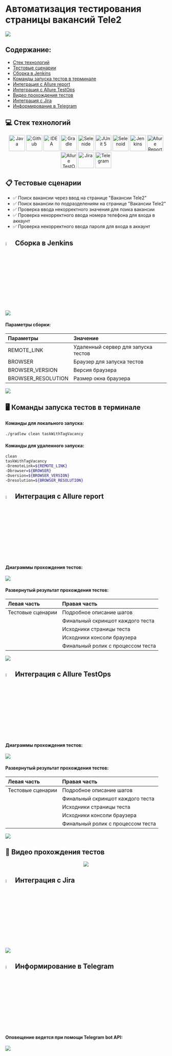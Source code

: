 # Автоматизация тестирования страницы вакансий Tele2

[![](images/results/Tele2Vacancies.jpg)](https://msk.tele2.ru/about/career/vacancies)

## Содержание:
+ [Стек технологий](#computer-Стек-технологий)
+ [Тестовые сценарии](#clipboard-Тестовые-сценарии)
+ [Сборка в Jenkins](#-Сборка-в-Jenkins)
+ [Команды запуска тестов в терминале](#desktop_computer-Команды-запуска-тестов-в-терминале)
+ [Интеграция с Allure report](#-Интеграция-с-Allure-report)
+ [Интеграция с Allure TestOps](#-Интеграция-с-Allure-testOps)
+ [Видео прохождения тестов](#cinema-Видео-прохождения-Тестов)
+ [Интеграция с Jira](#-Интеграция-с-Jira)
+ [Информирование в Telegram](#-Информирование-в-Telegram)

## :computer: Стек технологий
<p align="center">
<a href="https://www.java.com/"><img src="images/logo/java.svg" width="50" height="50"  alt="Java"/></a>
<a href="https://github.com/"><img src="images/logo/github.svg" width="50" height="50"  alt="Github"/></a>
<a href="https://www.jetbrains.com/idea/"><img src="images/logo/idea.svg" width="50" height="50"  alt="IDEA"/></a>
<a href="https://gradle.org/"><img src="images/logo/gradle.svg" width="50" height="50"  alt="Gradle"/></a>
<a href="https://selenide.org/"><img src="images/logo/selenide.svg" width="50" height="50"  alt="Selenide"/></a>
<a href="https://junit.org/junit5/"><img src="images/logo/junit5.svg" width="50" height="50"  alt="JUnit 5"/></a>
<a href="https://aerokube.com/selenoid/"><img src="images/logo/selenoid.svg" width="50" height="50"  alt="Selenoid"/></a>
<a href="https://www.jenkins.io/"><img src="images/logo/jenkins.svg" width="50" height="50"  alt="Jenkins"/></a>
<a href="https://github.com/allure-framework/allure2"><img src="images/logo/allureReport.svg" width="50" height="50"  alt="Allure Reports"/></a>
<a href="https://qameta.io/"><img src="images/logo/allureTestOps.svg" width="50" height="50"  alt="Allure TestOps"/></a>
<a href="https://www.atlassian.com/software/jira"><img src="images/logo/jira.svg" width="50" height="50"  alt="Jira"/></a>
<a href="https://telegram.org/"><img src="images/logo/telegram.svg" width="50" height="50"  alt="Telegram"/></a>
</p>

## :clipboard: Тестовые сценарии
+ :white_check_mark: Поиск вакансии через ввод на странице "Вакансии Tele2"
+ :white_check_mark: Поиск вакансии по подразделениям на странице "Вакансии Tele2"
+ :white_check_mark: Проверка ввода некорректного значения для поика вакансии
+ :white_check_mark: Проверка некорректного ввода номера телефона для входа в аккаунт
+ :white_check_mark: Проверка некорректного ввода пароля для входа в аккаунт

## <img width="5%" src="images/logo/jenkins.svg"> Сборка в Jenkins
[![](images/results/JenkinsResult.jpg)](https://jenkins.autotests.cloud/job/Loarlam-QA_GURU_13_13_VACANCY/)

#### Параметры сборки:
| Параметры          | Значение                            |
|:-------------------|:------------------------------------|
| REMOTE_LINK        | Удаленный сервер для запуска тестов |
| BROWSER            | Браузер для запуска тестов          |
| BROWSER_VERSION    | Версия браузера                     |
| BROWSER_RESOLUTION | Размер окна браузера                |

[![](images/results/JenkinsStart.jpg)](https://jenkins.autotests.cloud/job/Loarlam-QA_GURU_13_13_VACANCY/build)

## :desktop_computer: Команды запуска тестов в терминале
#### Команды для локального запуска:
```bash
./gradlew clean taskWithTagVacancy
```

#### Команды для удаленного запуска:
```bash
clean
taskWithTagVacancy
-DremoteLink=${REMOTE_LINK}
-Dbrowser=${BROWSER}
-Dversion=${BROWSER_VERSION}
-Dresolution=${BROWSER_RESOLUTION}
```

## <img width="5%" title="Allure" src="images/logo/allureReport.svg"> Интеграция с Allure report
#### Диаграммы прохождения тестов:
[![](images/results/AllureReportScheme.jpg)](https://jenkins.autotests.cloud/job/Loarlam-QA_GURU_13_13_VACANCY/allure/)

#### Развернутый результат прохождения тестов:
| Левая часть       | Правая часть                      |
|:------------------|:----------------------------------|
| Тестовые сценарии | Подробное описание шагов          |
|                   | Финальный скриншот каждого теста  |
|                   | Исходники страницы теста          |
|                   | Исходники консоли браузера        |
|                   | Финальный ролик с процессом теста |

[![](images/results/AllureReportTestCases.jpg)](https://jenkins.autotests.cloud/job/Loarlam-QA_GURU_13_13_VACANCY/allure/#suites/1d00f9eba85bfdc8b26ce142056449f8/9f38bfb766a189a5/)

## <img width="5%" title="Allure" src="images/logo/allureTestOps.svg"> Интеграция с Allure TestOps
#### Диаграммы прохождения тестов:
![](images/results/AllureTestopsScheme.jpg)

#### Развернутый результат прохождения тестов:
| Левая часть       | Правая часть                      |
|:------------------|:----------------------------------|
| Тестовые сценарии | Подробное описание шагов          |
|                   | Финальный скриншот каждого теста  |
|                   | Исходники страницы теста          |
|                   | Исходники консоли браузера        |
|                   | Финальный ролик с процессом теста |

![](images/results/AllureTestOpsTestCases.jpg)

## :cinema: Видео прохождения тестов
<p align="center">
  <img src="images/results/VideoResult.gif">
</p>

## <img width="5%" title="Jira" src="images/logo/jira.svg"> Интеграция с Jira
![](images/results/JiraResult.jpg)

## <img width="5%" title="Telegram" src="images/logo/telegram.svg"> Информирование в Telegram
#### Оповещение ведется при помощи Telegram bot API:
![](images/results/TelegramResult.jpg)